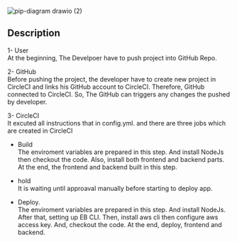 ![pip-diagram drawio (2)](https://user-images.githubusercontent.com/97708390/209306398-7061e290-5c68-460f-a8be-d094cf94df02.png)


## Description

1- User <br>
At the beginning, The Develpoer have to push project into GitHub Repo.<br>

2- GitHub <br>
Before pushing the project, the developer have to create new project in CircleCI and links his GitHub account to CircleCI. Therefore, GitHub connected to CircleCI. So, The GitHub can triggers any changes the pushed by developer.<br>

3- CircleCI <br>
It excuted all instructions that in config.yml. and there are three jobs which are created in CircleCI <br>

- Build <br>
  The enviroment variables are prepared in this step. And install NodeJs then checkout the code. Also, install both frontend and backend parts. At the end, the frontend and backend built in this step. <br>
- hold <br>
  It is waiting until approaval manually before starting to deploy app. <br>

- Deploy. <br>
  The enviroment variables are prepared in this step. And install NodeJs. After that, setting up EB CLI. Then, install aws cli then configure aws access key. And, checkout the code. At the end, deploy, frontend and backend.
